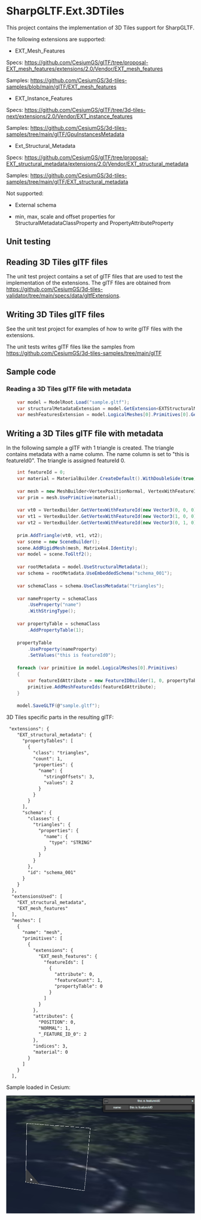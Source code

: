 ﻿# SharpGLTF.Ext.3DTiles

This project contains the implementation of 3D Tiles support for SharpGLTF.

The following extensions are supported:


- EXT_Mesh_Features

Specs: https://github.com/CesiumGS/glTF/tree/proposal-EXT_mesh_features/extensions/2.0/Vendor/EXT_mesh_features

Samples: https://github.com/CesiumGS/3d-tiles-samples/blob/main/glTF/EXT_mesh_features

- EXT_Instance_Features

Specs: https://github.com/CesiumGS/glTF/tree/3d-tiles-next/extensions/2.0/Vendor/EXT_instance_features

Samples: https://github.com/CesiumGS/3d-tiles-samples/tree/main/glTF/GpuInstancesMetadata

- Ext_Structural_Metadata

Specs: https://github.com/CesiumGS/glTF/tree/proposal-EXT_structural_metadata/extensions/2.0/Vendor/EXT_structural_metadata

Samples: https://github.com/CesiumGS/3d-tiles-samples/tree/main/glTF/EXT_structural_metadata

Not supported: 

- External schema 

- min, max, scale and offset properties for StructuralMetadataClassProperty and PropertyAttributeProperty

## Unit testing 

## Reading 3D Tiles glTF files

The unit test project contains a set of glTF files that are used to test the implementation of the extensions. The glTF files 
are obtained from https://github.com/CesiumGS/3d-tiles-validator/tree/main/specs/data/gltfExtensions.

## Writing 3D Tiles glTF files

See the unit test project for examples of how to write glTF files with the extensions.

The unit tests writes glTF files like the samples from https://github.com/CesiumGS/3d-tiles-samples/tree/main/glTF


## Sample code 

### Reading a 3D Tiles glTF file with metadata

```csharp
    var model = ModelRoot.Load("sample.gltf");
    var structuralMetadataExtension = model.GetExtension<EXTStructuralMetadataRoot>();
    var meshFeaturesExtension = model.LogicalMeshes[0].Primitives[0].GetExtension<MeshExtMeshFeatures>();
```

## Writing a 3D Tiles glTF file with metadata

In the following sample a glTF with 1 triangle is created. The triangle contains metadata with
a name column. The name column is set to "this is featureId0". The triangle is assigned featureId 0.

```csharp
    int featureId = 0;
    var material = MaterialBuilder.CreateDefault().WithDoubleSide(true);

    var mesh = new MeshBuilder<VertexPositionNormal, VertexWithFeatureId, VertexEmpty>("mesh");
    var prim = mesh.UsePrimitive(material);

    var vt0 = VertexBuilder.GetVertexWithFeatureId(new Vector3(0, 0, 0), new Vector3(0, 0, 1), featureId);
    var vt1 = VertexBuilder.GetVertexWithFeatureId(new Vector3(1, 0, 0), new Vector3(0, 0, 1), featureId);
    var vt2 = VertexBuilder.GetVertexWithFeatureId(new Vector3(0, 1, 0), new Vector3(0, 0, 1), featureId);

    prim.AddTriangle(vt0, vt1, vt2);
    var scene = new SceneBuilder();
    scene.AddRigidMesh(mesh, Matrix4x4.Identity);
    var model = scene.ToGltf2();

    var rootMetadata = model.UseStructuralMetadata();
    var schema = rootMetadata.UseEmbeddedSchema("schema_001");

    var schemaClass = schema.UseClassMetadata("triangles");

    var nameProperty = schemaClass
        .UseProperty("name")
        .WithStringType();

    var propertyTable = schemaClass
        .AddPropertyTable(1);

    propertyTable
        .UseProperty(nameProperty)
        .SetValues("this is featureId0");

    foreach (var primitive in model.LogicalMeshes[0].Primitives)
    {
        var featureIdAttribute = new FeatureIDBuilder(1, 0, propertyTable);
        primitive.AddMeshFeatureIds(featureIdAttribute);
    }

    model.SaveGLTF(@"sample.gltf");
```

3D Tiles specific parts in the resulting glTF:

```
 "extensions": {
    "EXT_structural_metadata": {
      "propertyTables": [
        {
          "class": "triangles",
          "count": 1,
          "properties": {
            "name": {
              "stringOffsets": 3,
              "values": 2
            }
          }
        }
      ],
      "schema": {
        "classes": {
          "triangles": {
            "properties": {
              "name": {
                "type": "STRING"
              }
            }
          }
        },
        "id": "schema_001"
      }
    }
  },
  "extensionsUsed": [
    "EXT_structural_metadata",
    "EXT_mesh_features"
  ],
  "meshes": [
    {
      "name": "mesh",
      "primitives": [
        {
          "extensions": {
            "EXT_mesh_features": {
              "featureIds": [
                {
                  "attribute": 0,
                  "featureCount": 1,
                  "propertyTable": 0
                }
              ]
            }
          },
          "attributes": {
            "POSITION": 0,
            "NORMAL": 1,
            "_FEATURE_ID_0": 2
          },
          "indices": 3,
          "material": 0
        }
      ]
    }
  ],

  ```

  Sample loaded in Cesium:


  ![alt text](cesium_Sample.png)

